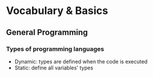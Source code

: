 
# Vocabulary & Basics

## General Programming

### Types of programming languages

- Dynamic: types are defined when the code is executed 
- Static: define all variables' types

